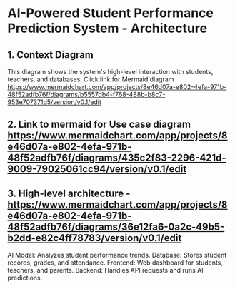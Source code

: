  # AI-Powered Student Performance Prediction System - Architecture

## 1. Context Diagram
This diagram shows the system's high-level interaction with students, teachers, and databases. Click link for Mermaid diagram https://www.mermaidchart.com/app/projects/8e46d07a-e802-4efa-971b-48f52adfb76f/diagrams/b5557db4-f768-488b-b8c7-953e707371d5/version/v0.1/edit


## 2. Link to mermaid for Use case diagram https://www.mermaidchart.com/app/projects/8e46d07a-e802-4efa-971b-48f52adfb76f/diagrams/435c2f83-2296-421d-9009-79025061cc94/version/v0.1/edit

## 3. High-level architecture - https://www.mermaidchart.com/app/projects/8e46d07a-e802-4efa-971b-48f52adfb76f/diagrams/36e12fa6-0a2c-49b5-b2dd-e82c4ff78783/version/v0.1/edit

AI Model: Analyzes student performance trends.
Database: Stores student records, grades, and attendance.
Frontend: Web dashboard for students, teachers, and parents.
Backend: Handles API requests and runs AI predictions.
